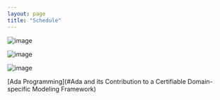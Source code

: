 ```yaml
---
layout: page
title: "Schedule"
---
```

![image](https://github.com/Edwin-Isidory/ils.doctoral.seminar.2024.github.io/assets/148284895/f80fa160-3a6e-457e-8101-c2a2c2f49dc8)
  
  ![image](https://github.com/Edwin-Isidory/ils.doctoral.seminar.2024.github.io/assets/148284895/b8731cd5-69e2-45e9-98df-5bbfeb234a41)


  ![image](https://github.com/Edwin-Isidory/ils.doctoral.seminar.2024.github.io/assets/148284895/19ed92a4-a914-48e9-8ea4-a31382e8159d)

	
[Ada Programming](#Ada and its Contribution to a Certifiable Domain-specific Modeling Framework)

